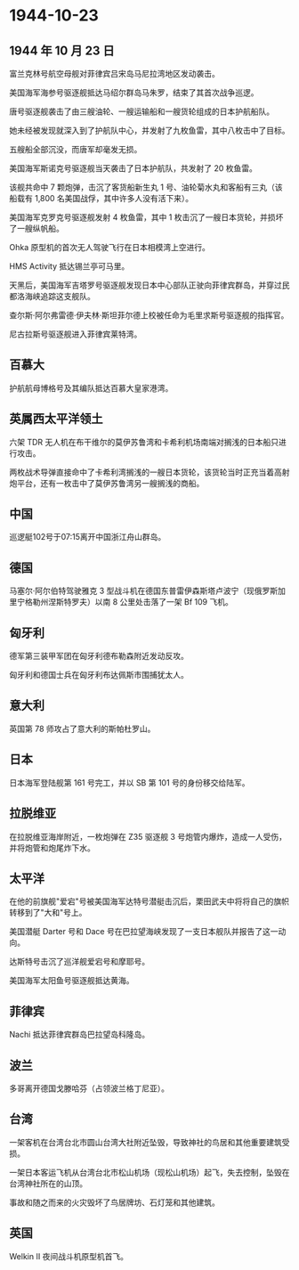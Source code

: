 # 1944-10-23

## 1944 年 10 月 23 日

富兰克林号航空母舰对菲律宾吕宋岛马尼拉湾地区发动袭击。

美国海军海参号驱逐舰抵达马绍尔群岛马朱罗，结束了其首次战争巡逻。

唐号驱逐舰袭击了由三艘油轮、一艘运输船和一艘货轮组成的日本护航船队。

她未经被发现就深入到了护航队中心，并发射了九枚鱼雷，其中八枚击中了目标。

五艘船全部沉没，而唐军却毫发无损。

美国海军斯诺克号驱逐舰当天袭击了日本护航队，共发射了 20 枚鱼雷。

该舰共命中 7 颗炮弹，击沉了客货船新生丸 1
号、油轮菊水丸和客船有三丸（该船载有 1,800
名美国战俘，其中许多人没有活下来）。

美国海军克罗克号驱逐舰发射 4 枚鱼雷，其中 1
枚击沉了一艘日本货轮，并损坏了一艘纵帆船。

Ohka 原型机的首次无人驾驶飞行在日本相模湾上空进行。

HMS Activity 抵达锡兰亭可马里。

天黑后，美国海军吉塔罗号驱逐舰发现日本中心部队正驶向菲律宾群岛，并穿过民都洛海峡追踪这支舰队。

查尔斯·阿尔弗雷德·伊夫林·斯坦菲尔德上校被任命为毛里求斯号驱逐舰的指挥官。

尼古拉斯号驱逐舰进入菲律宾莱特湾。

## 百慕大

护航航母博格号及其编队抵达百慕大皇家港湾。

## 英属西太平洋领土

六架 TDR
无人机在布干维尔的莫伊苏鲁湾和卡希利机场南端对搁浅的日本船只进行攻击。

两枚战术导弹直接命中了卡希利湾搁浅的一艘日本货轮，该货轮当时正充当着高射炮平台，还有一枚击中了莫伊苏鲁湾另一艘搁浅的商船。

## 中国

巡逻艇102号于07:15离开中国浙江舟山群岛。

## 德国

马塞尔·阿尔伯特驾驶雅克 3
型战斗机在德国东普雷伊森斯塔卢波宁（现俄罗斯加里宁格勒州涅斯特罗夫）以南
8 公里处击落了一架 Bf 109 飞机。

## 匈牙利

德军第三装甲军团在匈牙利德布勒森附近发动反攻。

匈牙利和德国士兵在匈牙利布达佩斯市围捕犹太人。

## 意大利

英国第 78 师攻占了意大利的斯帕杜罗山。

## 日本

日本海军登陆舰第 161 号完工，并以 SB 第 101 号的身份移交给陆军。

## 拉脱维亚

在拉脱维亚海岸附近，一枚炮弹在 Z35 驱逐舰 3
号炮管内爆炸，造成一人受伤，并将炮管和炮尾炸下水。

## 太平洋

在他的前旗舰"爱宕"号被美国海军达特号潜艇击沉后，栗田武夫中将将自己的旗帜转移到了"大和"号上。

美国潜艇 Darter 号和 Dace
号在巴拉望海峡发现了一支日本舰队并报告了这一动向。

达斯特号击沉了巡洋舰爱宕号和摩耶号。

美国海军太阳鱼号驱逐舰抵达黄海。

## 菲律宾

Nachi 抵达菲律宾群岛巴拉望岛科隆岛。

## 波兰

多哥离开德国戈滕哈芬（占领波兰格丁尼亚）。

## 台湾

一架客机在台湾台北市圆山台湾大社附近坠毁，导致神社的鸟居和其他重要建筑受损。

一架日本客运飞机从台湾台北市松山机场（现松山机场）起飞，失去控制，坠毁在台湾神社所在的山顶。

事故和随之而来的火灾毁坏了鸟居牌坊、石灯笼和其他建筑。

## 英国

Welkin II 夜间战斗机原型机首飞。

